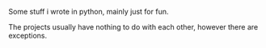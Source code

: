 Some stuff i wrote in python, mainly just for fun.

The projects usually have nothing to do with each other, however there are exceptions.
